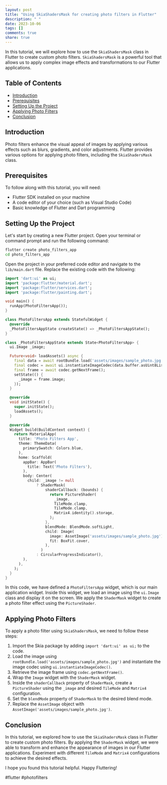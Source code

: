 ```yaml
---
layout: post
title: "Using SkiaShadersMask for creating photo filters in Flutter"
description: " "
date: 2023-10-06
tags: []
comments: true
share: true
---
```


In this tutorial, we will explore how to use the `SkiaShadersMask` class in Flutter to create custom photo filters. `SkiaShadersMask` is a powerful tool that allows us to apply complex image effects and transformations to our Flutter applications.

## Table of Contents

- [Introduction](#introduction)
- [Prerequisites](#prerequisites)
- [Setting Up the Project](#setting-up-the-project)
- [Applying Photo Filters](#applying-photo-filters)
- [Conclusion](#conclusion)

## Introduction

Photo filters enhance the visual appeal of images by applying various effects such as blurs, gradients, and color adjustments. Flutter provides various options for applying photo filters, including the `SkiaShadersMask` class.

## Prerequisites

To follow along with this tutorial, you will need:

- Flutter SDK installed on your machine
- A code editor of your choice (such as Visual Studio Code)
- Basic knowledge of Flutter and Dart programming

## Setting Up the Project

Let's start by creating a new Flutter project. Open your terminal or command prompt and run the following command:

```bash
flutter create photo_filters_app
cd photo_filters_app
```

Open the project in your preferred code editor and navigate to the `lib/main.dart` file. Replace the existing code with the following:

```dart
import 'dart:ui' as ui;
import 'package:flutter/material.dart';
import 'package:flutter/services.dart';
import 'package:flutter/painting.dart';

void main() {
  runApp(PhotoFiltersApp());
}

class PhotoFiltersApp extends StatefulWidget {
  @override
  _PhotoFiltersAppState createState() => _PhotoFiltersAppState();
}

class _PhotoFiltersAppState extends State<PhotoFiltersApp> {
  ui.Image _image;

  Future<void> loadAssets() async {
    final data = await rootBundle.load('assets/images/sample_photo.jpg');
    final codec = await ui.instantiateImageCodec(data.buffer.asUint8List());
    final frame = await codec.getNextFrame();
    setState(() {
      _image = frame.image;
    });
  }

  @override
  void initState() {
    super.initState();
    loadAssets();
  }

  @override
  Widget build(BuildContext context) {
    return MaterialApp(
      title: 'Photo Filters App',
      theme: ThemeData(
        primarySwatch: Colors.blue,
      ),
      home: Scaffold(
        appBar: AppBar(
          title: Text('Photo Filters'),
        ),
        body: Center(
          child: _image != null
              ? ShaderMask(
                  shaderCallback: (bounds) {
                    return PictureShader(
                      _image,
                      TileMode.clamp,
                      TileMode.clamp,
                      Matrix4.identity().storage,
                    );
                  },
                  blendMode: BlendMode.softLight,
                  child: Image(
                    image: AssetImage('assets/images/sample_photo.jpg'),
                    fit: BoxFit.cover,
                  ),
                )
              : CircularProgressIndicator(),
        ),
      ),
    );
  }
}
```

In this code, we have defined a `PhotoFiltersApp` widget, which is our main application widget. Inside this widget, we load an image using the `ui.Image` class and display it on the screen. We apply the `ShaderMask` widget to create a photo filter effect using the `PictureShader`.

## Applying Photo Filters

To apply a photo filter using `SkiaShadersMask`, we need to follow these steps:

1. Import the Skia package by adding `import 'dart:ui' as ui;` to the code.
2. Load the image using `rootBundle.load('assets/images/sample_photo.jpg')` and instantiate the image codec using `ui.instantiateImageCodec()`.
3. Retrieve the image frame using `codec.getNextFrame()`.
4. Wrap the `Image` widget with the `ShaderMask` widget.
5. Inside the `shaderCallback` property of `ShaderMask`, create a `PictureShader` using the `_image` and desired `TileMode` and `Matrix4` configuration.
6. Set the `blendMode` property of `ShaderMask` to the desired blend mode.
7. Replace the `AssetImage` object with `AssetImage('assets/images/sample_photo.jpg')`.

## Conclusion

In this tutorial, we explored how to use the `SkiaShadersMask` class in Flutter to create custom photo filters. By applying the `ShaderMask` widget, we were able to transform and enhance the appearance of images in our Flutter applications. Experiment with different `TileMode` and `Matrix4` configurations to achieve the desired effects.

I hope you found this tutorial helpful. Happy Fluttering!

#flutter #photofilters